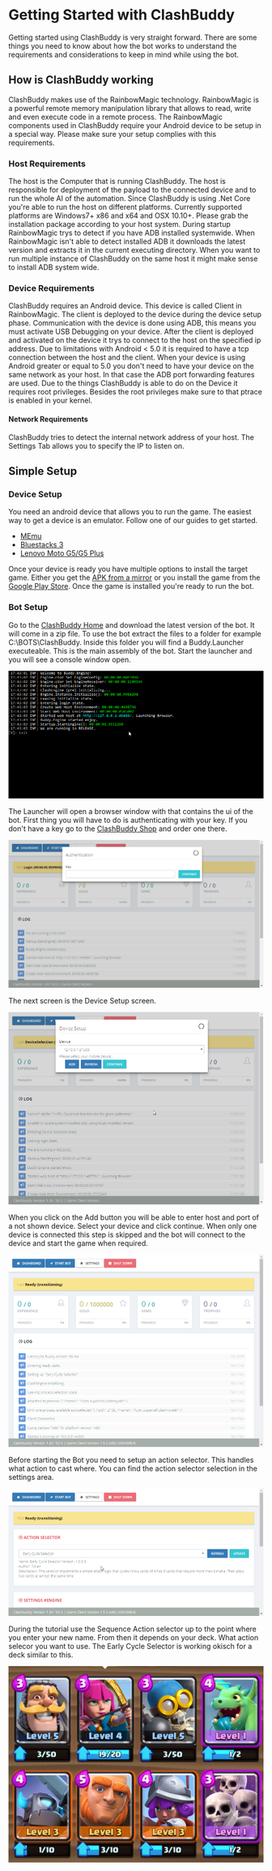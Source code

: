 # Getting Started with ClashBuddy

Getting started using ClashBuddy is very straight forward. There are some things you need to know about how the bot works to understand the requirements and considerations to keep in mind while using the bot.

## How is ClashBuddy working

ClashBuddy makes use of the RainbowMagic technology. RainbowMagic is a powerful remote memory manipulation library that allows to read, write and even execute code in a remote process.
The RainbowMagic components used in ClashBuddy require your Android device to be setup in a special way. Please make sure your setup complies with this requirements.

### Host Requirements

The host is the Computer that is running ClashBuddy. The host is responsible for deployment of the payload to the connected device and to run the whole AI of the automation.
Since ClashBuddy is using .Net Core you're able to run the host on different platforms.
Currently supported platforms are Windows7+ x86 and x64 and OSX 10.10+. Please grab the installation package according to your host system.
During startup RainbowMagic trys to detect if you have ADB installed systemwide. When RainbowMagic isn't able to detect installed ADB it downloads the latest version and extracts it in the current executing directory.
When you want to run multiple instance of ClashBuddy on the same host it might make sense to install ADB system wide.

### Device Requirements

ClashBuddy requires an Android device. This device is called Client in RainbowMagic. The client is deployed to the device during the device setup phase. Communication with the device is done using ADB, this means you must activate USB Debugging on your device.
After the client is deployed and activated on the device it trys to connect to the host on the specified ip address. Due to limitations with Android < 5.0 it is required to have a tcp connection between the host and the client.
When your device is using Android greater or equal to 5.0 you don't need to have your device on the same network as your host. In that case the ADB port forwarding features are used.
Due to the things ClashBuddy is able to do on the Device it requires root privileges. Besides the root privileges make sure to that ptrace is enabled in your kernel.

#### Network Requirements

ClashBuddy tries to detect the internal network address of your host. The Settings Tab allows you to specify the IP to listen on.

## Simple Setup

### Device Setup

You need an android device that allows you to run the game. The easiest way to get a device is an emulator. Follow one of our guides to get started.

* [MEmu](./MEmu.md)
* [Bluestacks 3](./Bulestacks%203.md)
* [Lenovo Moto G5/G5 Plus](./Lenovo%20Moto%20G5%20Plus.md)

Once your device is ready you have multiple options to install the target game. Either you get the [APK from a mirror](http://www.apkmirror.com/apk/supercell/clash-royale-supercell/) or you install the game from the [Google Play Store](https://play.google.com/store/apps/details?id=com.supercell.clashroyale). Once the game is installed you're ready to run the bot.

### Bot Setup

Go to the [ClashBuddy Home](http://www.clashbuddy.io/) and download the latest version of the bot. It will come in a zip file. To use the bot extract the files to a folder for example C:\BOTS\ClashBuddy. Inside this folder you will find a Buddy.Launcher executeable. This is the main assembly of the bot. Start the launcher and you will see a console window open.

![Image of the Buddy.Launcher Console Window on Windows 10](../images/buddy.launcher.png)

The Launcher will open a browser window with that contains the ui of the bot.
First thing you will have to do is authenticating with your key. If you don't have a key go to the [ClashBuddy Shop](http://www.clashbuddy.io/) and order one there.

![Authentication window of ClashBuddy](../images/auth.png)

The next screen is the Device Setup screen.

![Device selection with a MEmu instance selected](../images/device.selection.png)

When you click on the Add button you will be able to enter host and port of a not shown device. Select your device and click continue.
When only one device is connected this step is skipped and the bot will connect to the device and start the game when required.

![ClashBuddy ready for interaction](../images/ready.png)

Before starting the Bot you need to setup an action selector. This handles what action to cast where. You can find the action selector selection in the settings area.

![Setting up an action selector in BuddyClash](../images/action.selector.png)

During the tutorial use the Sequence Action selector up to the point where you enter your new name. From then it depends on your deck. What action selecor you want to use. The Early Cycle Selector is working okisch for a deck similar to this.

![A deck used with the Early Cycle Selector](../images/deck.png)
